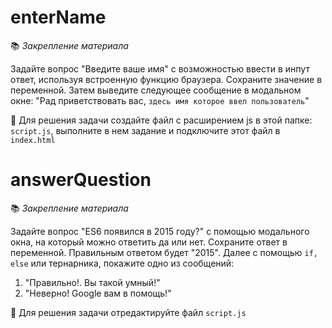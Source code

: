 # enterName

📚 _Закрепление материала_

Задайте вопрос "Введите ваше имя" с возможностью ввести в инпут ответ, используя встроенную функцию браузера. Сохраните значение в переменной. Затем выведите следующее сообщение в модальном окне: "Рад приветствовать вас, `здесь имя которое ввел пользователь`"

📝 Для решения задачи создайте файл с расширением js в этой папке: `script.js`, выполните в нем задание и подключите этот файл в `index.html`


# answerQuestion 

📚 _Закрепление материала_

Задайте вопрос "ES6 появился в 2015 году?" с помощью модального окна, на который можно ответить да или нет.
Сохраните ответ в переменной. Правильным ответом будет "2015". 
Далее с помощью `if, else` или тернарника, покажите одно из сообщений: 
1) "Правильно!. Вы такой умный!"
2) "Неверно! Google вам в помощь!"

📝 Для решения задачи отредактируйте файл `script.js`


